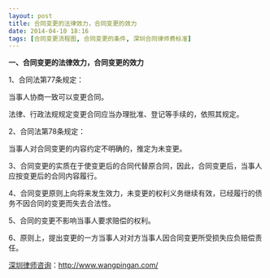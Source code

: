 ```yaml
---
layout: post
title: 合同变更的法律效力，合同变更的效力
date: 2014-04-10 18:16
tags: [合同变更流程图, 合同变更的条件, 深圳合同律师费标准]
---
```

<strong>一、合同变更的法律效力，合同变更的效力</strong>

1、合同法第77条规定：

当事人协商一致可以变更合同。

法律、行政法规规定变更合同应当办理批准、登记等手续的，依照其规定。

2、合同法第78条规定：

当事人对合同变更的内容约定不明确的，推定为未变更。

3、合同变更的实质在于使变更后的合同代替原合同，因此，合同变更后，当事人应按变更后的合同内容履行。

4、合同变更原则上向将来发生效力，未变更的权利义务继续有效，已经履行的债务不因合同的变更而失去合法性。

5、合同的变更不影响当事人要求赔偿的权利。

6、原则上，提出变更的一方当事人对对方当事人因合同变更所受损失应负赔偿责任。

<a href="http://www.wangpingan.com/">深圳律师咨询</a>：<a href="http://www.wangpingan.com/">http://www.wangpingan.com/</a>

